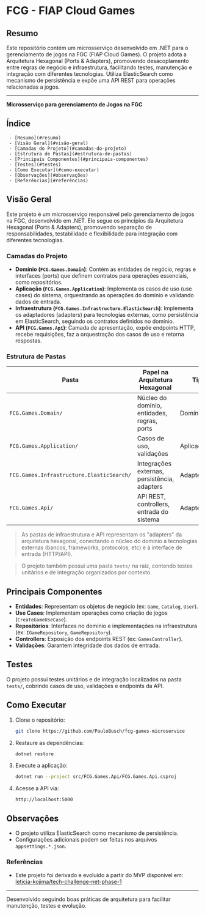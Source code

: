 
# FCG - FIAP Cloud Games

## Resumo

Este repositório contém um microsserviço desenvolvido em .NET para o gerenciamento de jogos na FGC (FIAP Cloud Games). O projeto adota a Arquitetura Hexagonal (Ports & Adapters), promovendo desacoplamento entre regras de negócio e infraestrutura, facilitando testes, manutenção e integração com diferentes tecnologias. Utiliza ElasticSearch como mecanismo de persistência e expõe uma API REST para operações relacionadas a jogos.

---

**Microsserviço para gerenciamento de Jogos na FGC**

## Índice

	 - [Resumo](#resumo)
	 - [Visão Geral](#visão-geral)
	 - [Camadas do Projeto](#camadas-do-projeto)
	 - [Estrutura de Pastas](#estrutura-de-pastas)
	 - [Principais Componentes](#principais-componentes)
	 - [Testes](#testes)
	 - [Como Executar](#como-executar)
	 - [Observações](#observações)
	 - [Referências](#referências)

## Visão Geral

Este projeto é um microsserviço responsável pelo gerenciamento de jogos na FGC, desenvolvido em .NET. Ele segue os princípios da Arquitetura Hexagonal (Ports & Adapters), promovendo separação de responsabilidades, testabilidade e flexibilidade para integração com diferentes tecnologias.


### Camadas do Projeto

- **Domínio (`FCG.Games.Domain`)**: Contém as entidades de negócio, regras e interfaces (ports) que definem contratos para operações essenciais, como repositórios.
- **Aplicação (`FCG.Games.Application`)**: Implementa os casos de uso (use cases) do sistema, orquestrando as operações do domínio e validando dados de entrada.
- **Infraestrutura (`FCG.Games.Infrastructure.ElasticSearch`)**: Implementa os adaptadores (adapters) para tecnologias externas, como persistência em ElasticSearch, seguindo os contratos definidos no domínio.
- **API (`FCG.Games.Api`)**: Camada de apresentação, expõe endpoints HTTP, recebe requisições, faz a orquestração dos casos de uso e retorna respostas.

### Estrutura de Pastas


| Pasta                                 | Papel na Arquitetura Hexagonal                | Tipo         |
|----------------------------------------|-----------------------------------------------|--------------|
| `FCG.Games.Domain/`                    | Núcleo do domínio, entidades, regras, ports   | Domínio/Port |
| `FCG.Games.Application/`               | Casos de uso, validações                      | Aplicação    |
| `FCG.Games.Infrastructure.ElasticSearch/` | Integrações externas, persistência, adapters | Adapter      |
| `FCG.Games.Api/`                       | API REST, controllers, entrada do sistema     | Adapter      |

> As pastas de infraestrutura e API representam os "adapters" da arquitetura hexagonal, conectando o núcleo do domínio a tecnologias externas (bancos, frameworks, protocolos, etc) e à interface de entrada (HTTP/API).

> O projeto também possui uma pasta `tests/` na raiz, contendo testes unitários e de integração organizados por contexto.

## Principais Componentes

- **Entidades**: Representam os objetos de negócio (ex: `Game`, `Catalog`, `User`).
- **Use Cases**: Implementam operações como criação de jogos (`CreateGameUseCase`).
- **Repositórios**: Interfaces no domínio e implementações na infraestrutura (ex: `IGameRepository`, `GameRepository`).
- **Controllers**: Exposição dos endpoints REST (ex: `GamesController`).
- **Validações**: Garantem integridade dos dados de entrada.

## Testes

O projeto possui testes unitários e de integração localizados na pasta `tests/`, cobrindo casos de uso, validações e endpoints da API.

## Como Executar

1. Clone o repositório:
	```sh
	git clone https://github.com/PauloBusch/fcg-games-microservice
	```
2. Restaure as dependências:
	```sh
	dotnet restore
	```
3. Execute a aplicação:
	```sh
	dotnet run --project src/FCG.Games.Api/FCG.Games.Api.csproj
	```
4. Acesse a API via:
	```
	http://localhost:5000
	```

## Observações

- O projeto utiliza ElasticSearch como mecanismo de persistência.
- Configurações adicionais podem ser feitas nos arquivos `appsettings.*.json`.

### Referências

- Este projeto foi derivado e evoluído a partir do MVP disponível em: [leticia-kojima/tech-challenge-net-phase-1](https://github.com/leticia-kojima/tech-challenge-net-phase-1)

---
Desenvolvido seguindo boas práticas de arquitetura para facilitar manutenção, testes e evolução.
